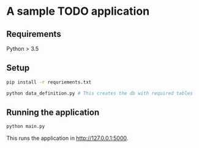 # A sample TODO application

## Requirements

Python > 3.5

## Setup

```sh
pip install -r requriements.txt

python data_definition.py # This creates the db with required tables
```

## Running the application

```sh
python main.py
```

This runs the application in http://127.0.0.1:5000.
